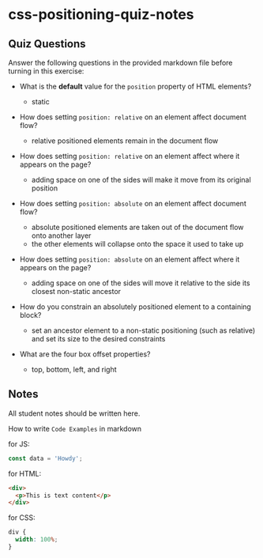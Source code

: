 # css-positioning-quiz-notes

## Quiz Questions

Answer the following questions in the provided markdown file before turning in this exercise:

- What is the **default** value for the `position` property of HTML elements?

  - static

- How does setting `position: relative` on an element affect document flow?

  - relative positioned elements remain in the document flow

- How does setting `position: relative` on an element affect where it appears on the page?

  - adding space on one of the sides will make it move from its original position

- How does setting `position: absolute` on an element affect document flow?

  - absolute positioned elements are taken out of the document flow onto another layer
  - the other elements will collapse onto the space it used to take up

- How does setting `position: absolute` on an element affect where it appears on the page?

  - adding space on one of the sides will move it relative to the side its closest non-static ancestor

- How do you constrain an absolutely positioned element to a containing block?

  - set an ancestor element to a non-static positioning (such as relative) and set its size to the desired constraints

- What are the four box offset properties?

  - top, bottom, left, and right

## Notes

All student notes should be written here.

How to write `Code Examples` in markdown

for JS:

```javascript
const data = 'Howdy';
```

for HTML:

```html
<div>
  <p>This is text content</p>
</div>
```

for CSS:

```css
div {
  width: 100%;
}
```
